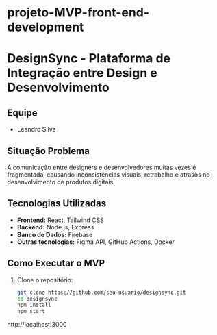 # projeto-MVP-front-end-development
# **DesignSync - Plataforma de Integração entre Design e Desenvolvimento**

## **Equipe**
- Leandro Silva
  

## **Situação Problema**
A comunicação entre designers e desenvolvedores muitas vezes é fragmentada, causando inconsistências visuais, retrabalho e atrasos no desenvolvimento de produtos digitais.

## **Tecnologias Utilizadas**
- **Frontend:** React, Tailwind CSS
- **Backend:** Node.js, Express
- **Banco de Dados:** Firebase
- **Outras tecnologias:** Figma API, GitHub Actions, Docker

## **Como Executar o MVP**
1. Clone o repositório:
   ```bash
   git clone https://github.com/seu-usuario/designsync.git
   cd designsync
   npm install
   npm start
http://localhost:3000



